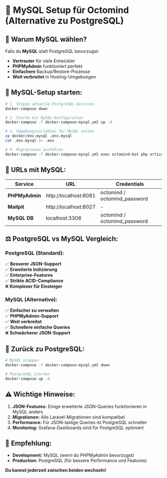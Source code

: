# 🐬 MySQL Setup für Octomind (Alternative zu PostgreSQL)

## 🤔 **Warum MySQL wählen?**

Falls du **MySQL** statt PostgreSQL bevorzugst:
- **Vertrauter** für viele Entwickler
- **PHPMyAdmin** funktioniert perfekt
- **Einfachere** Backup/Restore-Prozesse
- **Weit verbreitet** in Hosting-Umgebungen

## 🚀 **MySQL-Setup starten:**

```bash
# 1. Stoppe aktuelle PostgreSQL-Services
docker-compose down

# 2. Starte mit MySQL-Konfiguration
docker-compose -f docker-compose-mysql.yml up -d

# 3. Umgebungsvariablen für MySQL setzen
cp docker/env.mysql .env.mysql
cat .env.mysql >> .env

# 4. Migrationen ausführen
docker-compose -f docker-compose-mysql.yml exec octomind-bot php artisan migrate
```

## 🔗 **URLs mit MySQL:**

| Service | URL | Credentials |
|---------|-----|-------------|
| **PHPMyAdmin** | http://localhost:8081 | octomind / octomind_password |
| **Mailpit** | http://localhost:8027 | - |
| **MySQL DB** | localhost:3306 | octomind / octomind_password |

## ⚖️ **PostgreSQL vs MySQL Vergleich:**

### **PostgreSQL (Standard):**
✅ **Besserer JSON-Support**  
✅ **Erweiterte Indizierung**  
✅ **Enterprise-Features**  
✅ **Strikte ACID-Compliance**  
❌ **Komplexer für Einsteiger**  

### **MySQL (Alternative):**
✅ **Einfacher zu verwalten**  
✅ **PHPMyAdmin-Support**  
✅ **Weit verbreitet**  
✅ **Schnellere einfache Queries**  
❌ **Schwächerer JSON-Support**  

## 🔄 **Zurück zu PostgreSQL:**

```bash
# MySQL stoppen
docker-compose -f docker-compose-mysql.yml down

# PostgreSQL starten  
docker-compose up -d
```

## ⚠️ **Wichtige Hinweise:**

1. **JSON-Features:** Einige erweiterte JSON-Queries funktionieren in MySQL anders
2. **Migrationen:** Alle Laravel-Migrationen sind kompatibel
3. **Performance:** Für JSON-lastige Queries ist PostgreSQL schneller
4. **Monitoring:** Grafana-Dashboards sind für PostgreSQL optimiert

## 🎯 **Empfehlung:**

- **Development:** MySQL (wenn du PHPMyAdmin bevorzugst)
- **Production:** PostgreSQL (für bessere Performance und Features)

**Du kannst jederzeit zwischen beiden wechseln!** 